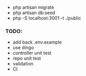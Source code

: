 * php artisan migrate
* php artisan db:seed
* php -S localhost:3001 -t ./public

### TODO:
* add back .env.example
* use dingo
* controller unit test
* repo unit test
* validation
* CI
